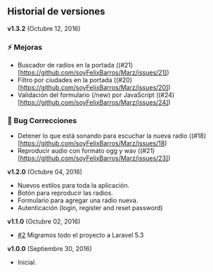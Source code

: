## Historial de versiones

**v1.3.2** (Octubre 12, 2016)
### :zap: Mejoras
* Buscador de radios en la portada ((#21)[https://github.com/soyFelixBarros/Marz/issues/21])
* Filtro por ciudades en la portada ((#20)[https://github.com/soyFelixBarros/Marz/issues/20])
* Validación del formulario (/new) por JavaScript ((#24)[https://github.com/soyFelixBarros/Marz/issues/24])

### :bug: Bug Correcciones
* Detener lo que está sonando para escuchar la nueva radio ((#18)[https://github.com/soyFelixBarros/Marz/issues/18)
* Reproducir audio con formato ogg y wav ((#21)[https://github.com/soyFelixBarros/Marz/issues/23])

**v1.2.0** (Octubre 04, 2016)
* Nuevos estilos para toda la aplicación.
* Botón para reproducir las radios.
* Formulario para agregar una radio nueva.
* Autenticación (login, register and reset password)

**v1.1.0** (Octubre 02, 2016)
* [#2](https://github.com/soyFelixBarros/Marz/issues/2) Migramos todo el proyecto a Laravel 5.3

**v1.0.0** (Septiembre 30, 2016)
* Inicial.